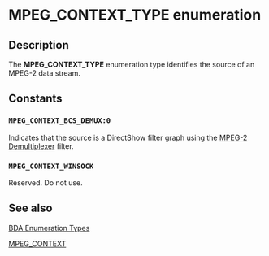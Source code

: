 # MPEG_CONTEXT_TYPE enumeration

## Description

The **MPEG_CONTEXT_TYPE** enumeration type identifies the source of an MPEG-2 data stream.

## Constants

### `MPEG_CONTEXT_BCS_DEMUX:0`

Indicates that the source is a DirectShow filter graph using the [MPEG-2 Demultiplexer](https://learn.microsoft.com/windows/desktop/DirectShow/mpeg-2-demultiplexer) filter.

### `MPEG_CONTEXT_WINSOCK`

Reserved. Do not use.

## See also

[BDA Enumeration Types](https://learn.microsoft.com/previous-versions/windows/desktop/mstv/bda-types)

[MPEG_CONTEXT](https://learn.microsoft.com/previous-versions/windows/desktop/api/mpeg2structs/ns-mpeg2structs-mpeg_context)